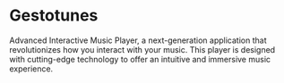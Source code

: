 # Gestotunes
Advanced Interactive Music Player, a next-generation application that revolutionizes how you interact with your music. This player is designed with cutting-edge technology to offer an intuitive and immersive music experience.
